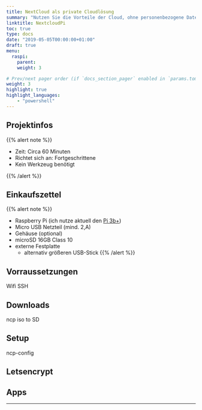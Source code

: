 ```yaml
---
title: NextCloud als private Cloudlösung
summary: "Nutzen Sie die Vorteile der Cloud, ohne personenbezogene Daten in die Hände anderer zu legen: Nextcloud auf dem Raspberry Pi macht es möglich."
linktitle: NextcloudPi
toc: true
type: docs
date: "2019-05-05T00:00:00+01:00"
draft: true
menu:
  raspi:
    parent: 
    weight: 3

# Prev/next pager order (if `docs_section_pager` enabled in `params.toml`)
weight: 3
highlight: true
highlight_languages: 
    - "powershell" 
---
```


## Projektinfos
{{% alert note %}}
* Zeit: Circa 60 Minuten
* Richtet sich an: Fortgeschrittene
* Kein Werkzeug benötigt
  
{{% /alert %}}

## Einkaufszettel
{{% alert note %}}
* Raspberry Pi (ich nutze aktuell den [Pi 3b+](https://shop.pimoroni.de/products/raspberry-pi-zero-w))
* Micro USB Netzteil (mind. 2,A)
* Gehäuse (optional)
* microSD 16GB Class 10
* externe Festplatte
  * alternativ größeren USB-Stick
{{% /alert %}}

## Vorraussetzungen
Wifi
SSH

## Downloads
ncp
iso to SD

## Setup
ncp-config

## Letsencrypt

## Apps

---

<!-- Quellen: https://www.heise.de/tipps-tricks/Nextcloud-auf-dem-Raspberry-Pi-so-geht-s-4363735.html -->